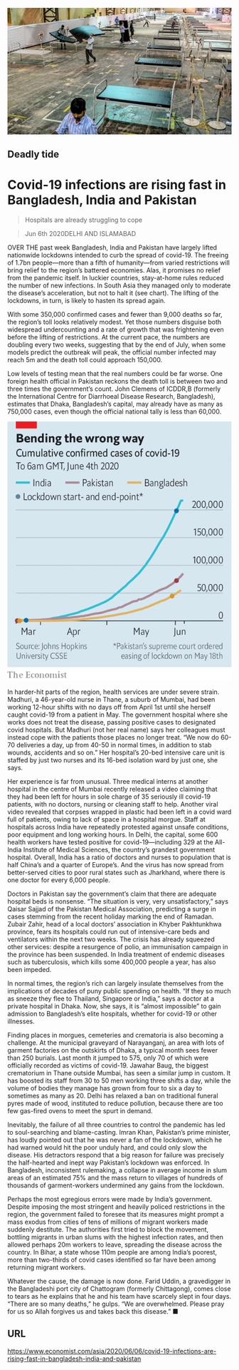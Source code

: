 ![](./images/20200606_ASP007_0.jpg)

## Deadly tide

# Covid-19 infections are rising fast in Bangladesh, India and Pakistan

> Hospitals are already struggling to cope

> Jun 6th 2020DELHI AND ISLAMABAD

OVER THE past week Bangladesh, India and Pakistan have largely lifted nationwide lockdowns intended to curb the spread of covid-19. The freeing of 1.7bn people—more than a fifth of humanity—from varied restrictions will bring relief to the region’s battered economies. Alas, it promises no relief from the pandemic itself. In luckier countries, stay-at-home rules reduced the number of new infections. In South Asia they managed only to moderate the disease’s acceleration, but not to halt it (see chart). The lifting of the lockdowns, in turn, is likely to hasten its spread again.

With some 350,000 confirmed cases and fewer than 9,000 deaths so far, the region’s toll looks relatively modest. Yet those numbers disguise both widespread undercounting and a rate of growth that was frightening even before the lifting of restrictions. At the current pace, the numbers are doubling every two weeks, suggesting that by the end of July, when some models predict the outbreak will peak, the official number infected may reach 5m and the death toll could approach 150,000.

Low levels of testing mean that the real numbers could be far worse. One foreign health official in Pakistan reckons the death toll is between two and three times the government’s count. John Clemens of ICDDR,B (formerly the International Centre for Diarrhoeal Disease Research, Bangladesh), estimates that Dhaka, Bangladesh’s capital, may already have as many as 750,000 cases, even though the official national tally is less than 60,000.

![](./images/20200606_ASC828.png)

In harder-hit parts of the region, health services are under severe strain. Madhuri, a 46-year-old nurse in Thane, a suburb of Mumbai, had been working 12-hour shifts with no days off from April 1st until she herself caught covid-19 from a patient in May. The government hospital where she works does not treat the disease, passing positive cases to designated covid hospitals. But Madhuri (not her real name) says her colleagues must instead cope with the patients those places no longer treat. “We now do 60-70 deliveries a day, up from 40-50 in normal times, in addition to stab wounds, accidents and so on.” Her hospital’s 20-bed intensive care unit is staffed by just two nurses and its 16-bed isolation ward by just one, she says.

Her experience is far from unusual. Three medical interns at another hospital in the centre of Mumbai recently released a video claiming that they had been left for hours in sole charge of 35 seriously ill covid-19 patients, with no doctors, nursing or cleaning staff to help. Another viral video revealed that corpses wrapped in plastic had been left in a covid ward full of patients, owing to lack of space in a hospital morgue. Staff at hospitals across India have repeatedly protested against unsafe conditions, poor equipment and long working hours. In Delhi, the capital, some 600 health workers have tested positive for covid-19—including 329 at the All-India Institute of Medical Sciences, the country’s grandest government hospital. Overall, India has a ratio of doctors and nurses to population that is half China’s and a quarter of Europe’s. And the virus has now spread from better-served cities to poor rural states such as Jharkhand, where there is one doctor for every 6,000 people.

Doctors in Pakistan say the government’s claim that there are adequate hospital beds is nonsense. “The situation is very, very unsatisfactory,” says Qaisar Sajjad of the Pakistan Medical Association, predicting a surge in cases stemming from the recent holiday marking the end of Ramadan. Zubair Zahir, head of a local doctors’ association in Khyber Pakhtunkhwa province, fears its hospitals could run out of intensive-care beds and ventilators within the next two weeks. The crisis has already squeezed other services: despite a resurgence of polio, an immunisation campaign in the province has been suspended. In India treatment of endemic diseases such as tuberculosis, which kills some 400,000 people a year, has also been impeded.

In normal times, the region’s rich can largely insulate themselves from the implications of decades of puny public spending on health. “If they so much as sneeze they flee to Thailand, Singapore or India,” says a doctor at a private hospital in Dhaka. Now, she says, it is “almost impossible” to gain admission to Bangladesh’s elite hospitals, whether for covid-19 or other illnesses.

Finding places in morgues, cemeteries and crematoria is also becoming a challenge. At the municipal graveyard of Narayanganj, an area with lots of garment factories on the outskirts of Dhaka, a typical month sees fewer than 250 burials. Last month it jumped to 575, only 70 of which were officially recorded as victims of covid-19. Jawahar Baug, the biggest crematorium in Thane outside Mumbai, has seen a similar jump in custom. It has boosted its staff from 30 to 50 men working three shifts a day, while the volume of bodies they manage has grown from four to six a day to sometimes as many as 20. Delhi has relaxed a ban on traditional funeral pyres made of wood, instituted to reduce pollution, because there are too few gas-fired ovens to meet the spurt in demand.

Inevitably, the failure of all three countries to control the pandemic has led to soul-searching and blame-casting. Imran Khan, Pakistan’s prime minister, has loudly pointed out that he was never a fan of the lockdown, which he had warned would hit the poor unduly hard, and could only slow the disease. His detractors respond that a big reason for failure was precisely the half-hearted and inept way Pakistan’s lockdown was enforced. In Bangladesh, inconsistent rulemaking, a collapse in average income in slum areas of an estimated 75% and the mass return to villages of hundreds of thousands of garment-workers undermined any gains from the lockdown.

Perhaps the most egregious errors were made by India’s government. Despite imposing the most stringent and heavily policed restrictions in the region, the government failed to foresee that its measures might prompt a mass exodus from cities of tens of millions of migrant workers made suddenly destitute. The authorities first tried to block the movement, bottling migrants in urban slums with the highest infection rates, and then allowed perhaps 20m workers to leave, spreading the disease across the country. In Bihar, a state whose 110m people are among India’s poorest, more than two-thirds of covid cases identified so far have been among returning migrant workers.

Whatever the cause, the damage is now done. Farid Uddin, a gravedigger in the Bangladeshi port city of Chattogram (formerly Chittagong), comes close to tears as he explains that he and his team have scarcely slept in four days. “There are so many deaths,” he gulps. “We are overwhelmed. Please pray for us so Allah forgives us and takes back this disease.” ■

## URL

https://www.economist.com/asia/2020/06/06/covid-19-infections-are-rising-fast-in-bangladesh-india-and-pakistan
